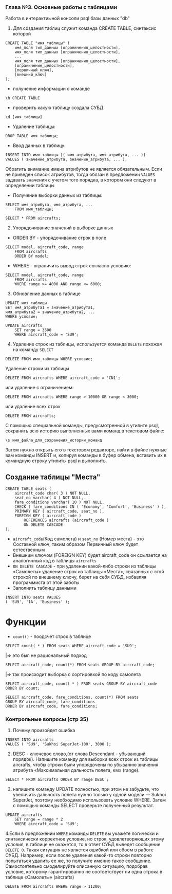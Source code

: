 ### Глава №3. Основные работы с таблицами

Работа в интерактиыной консоли psql базы данных "db"
1. Для создания таблиц служит команда CREATE TABLE, синтаксис которой
```
CREATE TABLE "имя_таблицы" (
    имя_поля тип_данных [ограничения_целостности],
    имя_поля тип_данных [ограничения_целостности],
    ...
    имя_поля тип_данных [ограничения_целостности],
    [ограничение_целостности],
    [первичный_ключ],
    [внешний_ключ]
);
```
* получение информации о команде
```
\h CREATE TABLE
```
* проверить какую таблицу создала СУБД
```
\d [имя_таблицы]
```

* Удаление таблицы:
```
DROP TABLE имя таблицы;
```
* Ввод данных в таблицу:
```
INSERT INTO имя_таблицы [( имя_атрибута, имя_атрибута, ... )]
VALUES ( значение_атрибута, значение_атрибута, ... );
```
Обратить внимание имена атрибутов не является обязательным. Если не приведен список атрибутов, тогда обязан в предложении 
`VALUES` задавать значения с учетом того порядка, в котором они следуют в определении таблицы

* Получение выборки данных из таблицы:
```
SELECT имя_атрибута, имя_атрибута, ...
    FROM имя_таблицы;
```
```
SELECT * FROM aircrafts;
```

2. Упорядочивание значений в выборке данных
* ORDER BY - упорядочивание строк в поле
```
SELECT model, aircraft_code, range
    FROM aircrafts
    ORDER BY model;

```
* WHERE - ограничить вывод строк согласно условию:
```
SELECT model, aircraft_code, range
    FROM aircrafts
    WHERE range >= 4000 AND range <= 6000;
```
3. Обновление данных в таблице
```
UPDATE имя_таблицы
SET имя_атрибута1 = значение_атрибута1,
имя_атрибута2 = значение_атрибута2, ...
WHERE условие;
```

```
UPDATE aircrafts
    SET range = 3500
    WHERE aircraft_code = 'SU9';
```
4. Удаление строк из таблицы, используется команда `DELETE` похожая на команду `SELECT`
```
DELETE FROM имя_таблицы WHERE условие;

```
Удаление строки из таблицы
```
DELETE FROM aircrafts WHERE aircraft_code = 'CN1';
```
или удаление с ограничением:
```
DELETE FROM aircrafts WHERE range > 10000 OR range < 3000;
```
или удаление всех строк
```
DELETE FROM aircrafts;
```

С помощью специальной команды, предусмотренной в утилите psql, сохранить
всю историю выполненных вами команд в текстовом файле:
```
\s имя_файла_для_сохранения_истории_команд
```
Затем нужно открыть его в текстовом редакторе, найти в файле нужные вам команды
INSERT и, копируя команды в буфер обмена, вставить их в командную строку утилиты
psql и выполнить.

## Создание таблицы "Места"
```
CREATE TABLE seats (
    aircraft_code char( 3 ) NOT NULL,
    seat_no varchar( 4 ) NOT NULL,
    fare_conditions varchar( 10 ) NOT NULL,
    CHECK ( fare_conditions IN ( 'Economy', 'Comfort', 'Business' ) ),
    PRIMARY KEY ( aircraft_code, seat_no ),
    FOREIGN KEY ( aircraft_code )
        REFERENCES aircrafts (aircraft_code )
        ON DELETE CASCADE
);
```
* `aircraft_code`(Код самолета) и `seat_no` (Номер места) - это Составной ключ, таким образом Первичный ключ будет естественным
* Внешним ключом (FOREIGN KEY) будет aircraft_code он ссылается на аналогичный код в
таблицы `aircrafts`
* `ON DELETE CASCADE` - при удалении какой-либо строки из таблицы «Самолеты» удаление строк из таблицы «Места», связанных
с этой строкой по внешнему ключу, берет на себя СУБД, избавляя программиста от
этой заботы
 * Заполнить таблицу данными
```
INSERT INTO seats VALUES
( 'SU9', '1A', 'Business' );
```

# Функции
* `count()` - поодсчет строк в таблице
```
SELECT count( * ) FROM seats WHERE aircraft_code = 'SU9';
```
|=> это был не рациональный подход

```
SELECT aircraft_code, count(*) FROM seats GROUP BY aircraft_code;
```
|=> так происходит выборка с сортировкой по коду самолета

```
SELECT aircraft_code, count( * ) FROM seats GROUP BY aircraft_code ORDER BY count;
```
```
SELECT aircraft_code, fare_conditions, count(*) FROM seats
GROUP BY aircraft_code, fare_conditions
ORDER BY aircraft_code, fare_conditions;
```

### Контрольные вопросы (стр 35)
1. Почему произойдет ошибка
```
INSERT INTO aircrafts
VALUES ( 'SU9', 'Sukhoi SuperJet-100', 3000 );
```
2. DESC - ключевое слово,(от слова Descendant - убывающий порядок).
Напишите команду для выборки всех строк из таблицы aircrafts, чтобы строки были
упорядочены по убыванию значения атрибута «Максимальная дальность полета, км» (range).
```
SELECT * FROM aircrafts ORDER BY range DESC ;
```
3.  напишите команду UPDATE полностью, при этом не забудьте, что увеличить
дальность полета нужно только у одной модели — Sukhoi SuperJet, поэтому необходимо
использовать условие WHERE. Затем с помощью команды SELECT проверьте полученный результат.
```
UPDATE aircrafts
    SET range = range * 2
    WHERE aircraft_code = 'SU9';
```
4.Если в предложении `WHERE` команды `DELETE` вы укажете логически и синтаксически корректное условие,
но строк, удовлетворяющих этому условия, в таблице не окажется, то в ответ СУБД выведет сообщение
`DELETE 0`. Такая ситуация не является ошибкой или сбоем в работе СУБД. Например, если после удаления какой-то
строки повторно попытаться удалить ее же, то получите именно такое сообщение.
Самостоятельно смоделируйте описанную ситуацию, подобрав условие, которому гарантированно не соответствует
ни одна строка в таблице «Самолеты» (aircrafts)
```
DELETE FROM aircrafts WHERE range > 11200;
```